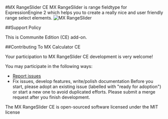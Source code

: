 #MX RangeSlider CE
MX RangeSlider is range fieldtype for ExpressionEngine 2 which helps you to create a really nice and user friendly range select elements.
![MX RangeSlider](http://cl.ly/image/2g3r2n190C2n/Image%202014-10-16%20at%202.55.34%20PM.png)

##Support Policy

This is Communite Edition (CE) add-on.

##Contributing To MX Calculator CE

Your participation to MX RangeSlider CE development is very welcome!

You may participate in the following ways:

* [Report issues](https://github.com/MaxLazar/mx-rangeslider/issues)
* Fix issues, develop features, write/polish documentation
Before you start, please adopt an existing issue (labelled with "ready for adoption") or start a new one to avoid duplicated efforts.
Please submit a merge request after you finish development.

The MX RangeSlider CE is open-sourced software licensed under the MIT license
